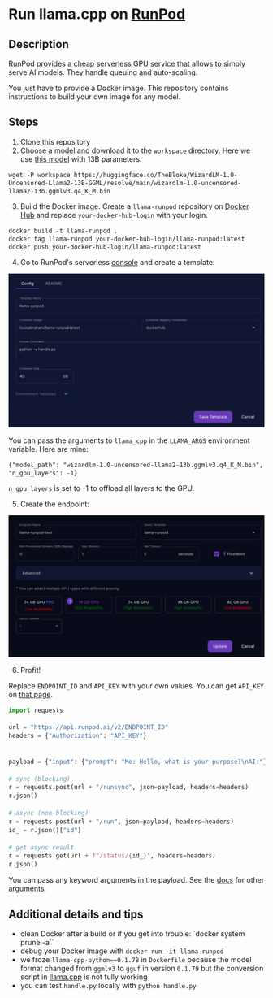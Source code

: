 # Run llama.cpp on [RunPod](https://www.runpod.io/serverless-gpu)


## Description

RunPod provides a cheap serverless GPU service that allows to simply serve AI models. They handle queuing and auto-scaling.

You just have to provide a Docker image. This repository contains instructions to build your own image for any model.

## Steps

1. Clone this repository
2. Choose a model and download it to the `workspace` directory. Here we use [this model](https://huggingface.co/TheBloke/WizardLM-1.0-Uncensored-Llama2-13B-GGML) with 13B parameters.

```
wget -P workspace https://huggingface.co/TheBloke/WizardLM-1.0-Uncensored-Llama2-13B-GGML/resolve/main/wizardlm-1.0-uncensored-llama2-13b.ggmlv3.q4_K_M.bin
```

3. Build the Docker image. Create a `llama-runpod` repository on [Docker Hub](https://hub.docker.com/) and replace `your-docker-hub-login` with your login.

```
docker build -t llama-runpod .
docker tag llama-runpod your-docker-hub-login/llama-runpod:latest
docker push your-docker-hub-login/llama-runpod:latest
```

4. Go to RunPod's serverless [console](https://www.runpod.io/console/serverless) and create a template:

![RunPod template](readme-images/template.png
)

You can pass the arguments to `llama_cpp` in the `LLAMA_ARGS` environment variable. Here are mine:

```
{"model_path": "wizardlm-1.0-uncensored-llama2-13b.ggmlv3.q4_K_M.bin", "n_gpu_layers": -1}
```

`n_gpu_layers` is set to -1 to offload all layers to the GPU.

5. Create the endpoint:

![RunPod endpoint](readme-images/endpoint.png)

6. Profit!


Replace `ENDPOINT_ID` and `API_KEY` with your own values. You can get `API_KEY` on [that page](https://www.runpod.io/console/serverless/user/settings).


```python
import requests

url = "https://api.runpod.ai/v2/ENDPOINT_ID"
headers = {"Authorization": "API_KEY"}


payload = {"input": {"prompt": "Me: Hello, what is your purpose?\nAI:"}}

# sync (blocking)
r = requests.post(url + "/runsync", json=payload, headers=headers)
r.json()

# async (non-blocking)
r = requests.post(url + "/run", json=payload, headers=headers)
id_ = r.json()["id"]

# get async result
r = requests.get(url + f"/status/{id_}", headers=headers)
r.json()
```

You can pass any keyword arguments in the payload. See the [docs](https://llama-cpp-python.readthedocs.io/en/latest/api-reference/#llama_cpp.Llama.__call__) for other arguments.

## Additional details and tips

- clean Docker after a build or if you get into trouble: `docker system prune -a``
- debug your Docker image with `docker run -it llama-runpod`
- we froze `llama-cpp-python==0.1.78` in `Dockerfile` because the model format changed from `ggmlv3` to `gguf` in version `0.1.79` but the conversion script in [llama.cpp](https://github.com/ggerganov/llama.cpp) is not fully working
- you can test `handle.py` locally with `python handle.py`